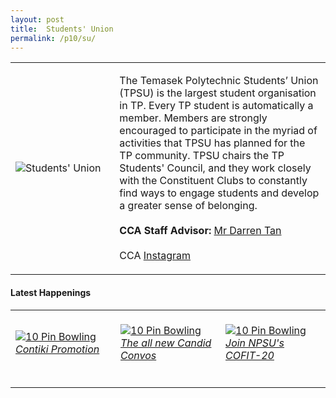 ```yaml
---
layout: post
title:  Students' Union
permalink: /p10/su/
---
```


<div>
    <table>
        <tr>
            <td style="width:33%"><image src="{{site.baseurl}}/images/CCA_su.jpg" style="display:block;margin-left:auto;margin-right:auto;" alt="Students' Union"></image></td>
            <td>
                <p>
                    The Temasek Polytechnic Students’ Union (TPSU) is the largest student organisation in TP. Every TP student is automatically a member. Members are strongly encouraged to participate in the myriad of activities that TPSU has planned for the TP community. TPSU chairs the TP Students' Council, and they work closely with the Constituent Clubs to constantly find ways to engage students and develop a greater sense of belonging.<br>
                    <br>
                    <b>CCA Staff Advisor:</b> <a href="mailto:Darren_TAN@tp.edu.sg">Mr Darren Tan</a><br>
                    <br>
                    CCA <a href="https://www.instagram.com/tpsuonline">Instagram</a>
                </p>
            </td>
        </tr>
    </table>
</div>

#### Latest Happenings

<div>
    <table>
        <tr>
            <td style="width:33%"><br>
                <a href="https://www.instagram.com/p/CFAIP9_nDtq/">
                    <image src="{{site.baseurl}}/images/CCA-su_IG.jpg" style="display:block;margin-left:auto;margin-right:auto;" alt="10 Pin Bowling">
                    <h6 style="margin-top:0%">Contiki Promotion</h6>
                    </image>
                </a>
            </td>
            <td style="width:33%"><br>
                <a href="https://www.instagram.com/p/CFRZDdCnV0B/">
                    <image src="{{site.baseurl}}/images/CCA-su_IG2.webp" style="display:block;margin-left:auto;margin-right:auto;" alt="10 Pin Bowling">
                    <h6 style="margin-top:0%">The all new Candid Convos</h6>
                    </image>
                </a>
            </td>
            <td style="width:33%"><br>
                <a href="https://www.instagram.com/p/CFbp8tJHmCu/">
                    <image src="{{site.baseurl}}/images/CCA-su_IG3.jpg" style="display:block;margin-left:auto;margin-right:auto;" alt="10 Pin Bowling">
                    <h6 style="margin-top:0%">Join NPSU's COFIT-20</h6>    
                    </image>
                </a>
            </td>
        </tr>
    </table>
</div>
